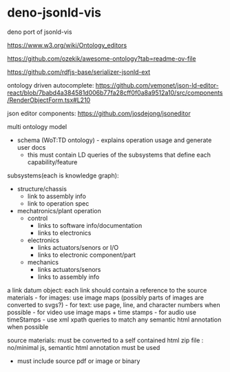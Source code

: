 # deno-jsonld-vis

deno port of jsonld-vis

https://www.w3.org/wiki/Ontology_editors

https://github.com/ozekik/awesome-ontology?tab=readme-ov-file

https://github.com/rdfjs-base/serializer-jsonld-ext

ontology driven autocomplete:
https://github.com/vemonet/json-ld-editor-react/blob/7babd4a384581d006b77fa28cff0f0a8a9512a10/src/components/RenderObjectForm.tsx#L210

json editor components: https://github.com/josdejong/jsoneditor

multi ontology model

- schema (WoT:TD ontology) - explains operation usage and generate user docs
  - this must contain LD queries of the subsystems that define each
    capability/feature

subsystems(each  is knowledge graph):
- structure/chassis
  - link to assembly info
  - link to operation spec
- mechatronics/plant operation
    - control
        - links to software info/documentation
        - links to electronics
    - electronics
        - links actuators/senors or I/O
        - links to electronic component/part
    - mechanics
        - links actuators/senors
        - links to assembly info

a link datum object: each link should contain a reference to the source
materials - for images: use image maps (possibly parts of images are converted
to svgs?) - for text: use page, line, and character numbers when possible - for
video use image maps + time stamps - for audio use timeStamps - use xml xpath
queries to match any semantic html annotation when possible

source materials: must be converted to a self contained html zip file :
no/minimal js, semantic html annotation must be used

- must include source pdf or image or binary
